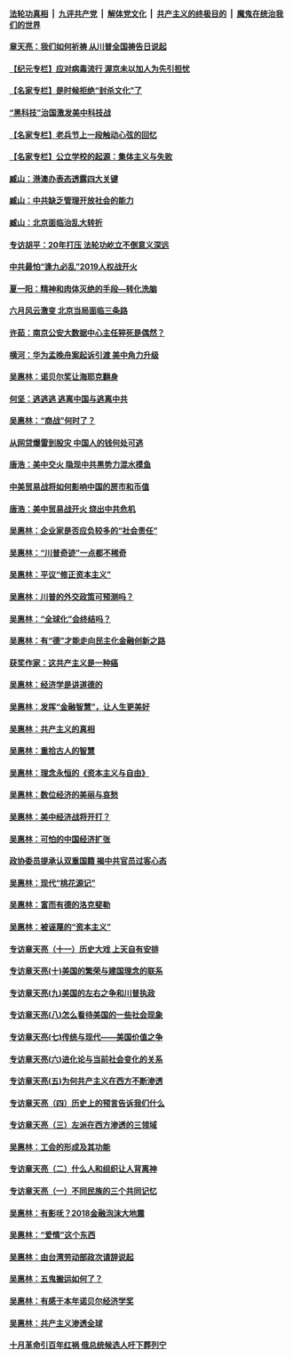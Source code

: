 ####  [法轮功真相](../../../../basic/blob/master/README.md?t=06231402) &nbsp;|&nbsp; [九评共产党](../../../../9ping.md/blob/master/README.md?t=06231402) &nbsp;|&nbsp; [解体党文化](../../../../jtdwh.md/blob/master/README.md?t=06231402)  &nbsp;|&nbsp; [共产主义的终极目的](../../../../gczydzjmd.md/blob/master/README.md?t=06231402) &nbsp;|&nbsp; [魔鬼在统治我们的世界](../../../../mgztzwmdsj.md/blob/master/README.md?t=06231402) 

#### [章天亮：我们如何祈祷 从川普全国祷告日说起](../pages/nsc423/n11944627.md?t=06231402) 

#### [【纪元专栏】应对病毒流行 渥京未以加人为先引担忧](../pages/nsc423/n11875714.md?t=06231402) 

#### [【名家专栏】是时候拒绝“封杀文化”了](../pages/nsc423/n11814093.md?t=06231402) 

#### [“黑科技”治国激发美中科技战](../pages/nsc423/n11638056.md?t=06231402) 

#### [【名家专栏】老兵节上一段触动心弦的回忆](../pages/nsc423/n11646016.md?t=06231402) 

#### [【名家专栏】公立学校的起源：集体主义与失败](../pages/nsc423/n11601833.md?t=06231402) 

#### [臧山：港澳办表态透露四大关键](../pages/nsc423/n11421628.md?t=06231402) 

#### [臧山：中共缺乏管理开放社会的能力](../pages/nsc423/n11407457.md?t=06231402) 

#### [臧山：北京面临治乱大转折](../pages/nsc423/n11406895.md?t=06231402) 

#### [专访胡平：20年打压 法轮功屹立不倒意义深远](../pages/nsc423/n11398800.md?t=06231402) 

#### [中共最怕“逢九必乱”2019人权战开火](../pages/nsc423/n11385248.md?t=06231402) 

#### [夏一阳：精神和肉体灭绝的手段—转化洗脑](../pages/nsc423/n11368250.md?t=06231402) 

#### [六月风云激变 北京当局面临三条路](../pages/nsc423/n11313668.md?t=06231402) 

#### [许茹：南京公安大数据中心主任猝死是偶然？](../pages/nsc423/n11064744.md?t=06231402) 

#### [横河：华为孟晚舟案起诉引渡 美中角力升级](../pages/nsc423/n11027230.md?t=06231402) 

#### [吴惠林：诺贝尔奖让海耶克翻身](../pages/nsc423/n10890049.md?t=06231402) 

#### [何坚：逃逃逃 逃离中国与逃离中共](../pages/nsc423/n10592891.md?t=06231402) 

#### [吴惠林：“商战”何时了？](../pages/nsc423/n10573558.md?t=06231402) 

#### [从网贷爆雷到股灾 中国人的钱何处可逃](../pages/nsc423/n10572800.md?t=06231402) 

#### [唐浩：美中交火 隐现中共黑势力混水摸鱼](../pages/nsc423/n10544040.md?t=06231402) 

#### [中美贸易战将如何影响中国的房市和币值](../pages/nsc423/n10543697.md?t=06231402) 

#### [唐浩：美中贸易战开火 烧出中共危机](../pages/nsc423/n10540126.md?t=06231402) 

#### [吴惠林：企业家是否应负较多的“社会责任”](../pages/nsc423/n10535022.md?t=06231402) 

#### [吴惠林：“川普奇迹”一点都不稀奇](../pages/nsc423/n10512808.md?t=06231402) 

#### [吴惠林：平议“修正资本主义”](../pages/nsc423/n10495724.md?t=06231402) 

#### [吴惠林：川普的外交政策可预测吗？](../pages/nsc423/n10462387.md?t=06231402) 

#### [吴惠林：“全球化”会终结吗？](../pages/nsc423/n10452838.md?t=06231402) 

#### [吴惠林：有“德”才能走向民主化金融创新之路](../pages/nsc423/n10432292.md?t=06231402) 

#### [获奖作家：这共产主义是一种癌](../pages/nsc423/n10431541.md?t=06231402) 

#### [吴惠林：经济学是讲道德的](../pages/nsc423/n10398014.md?t=06231402) 

#### [吴惠林：发挥“金融智慧”，让人生更美好](../pages/nsc423/n10375019.md?t=06231402) 

#### [吴惠林：共产主义的真相](../pages/nsc423/n10351394.md?t=06231402) 

#### [吴惠林：重拾古人的智慧](../pages/nsc423/n10337691.md?t=06231402) 

#### [吴惠林：理念永恒的《资本主义与自由》](../pages/nsc423/n10316274.md?t=06231402) 

#### [吴惠林：数位经济的美丽与哀愁](../pages/nsc423/n10292946.md?t=06231402) 

#### [吴惠林：美中经济战将开打？](../pages/nsc423/n10258825.md?t=06231402) 

#### [吴惠林：可怕的中国经济扩张](../pages/nsc423/n10219147.md?t=06231402) 

#### [政协委员提承认双重国籍 揭中共官员过客心态](../pages/nsc423/n10208809.md?t=06231402) 

#### [吴惠林：现代“桃花源记”](../pages/nsc423/n10185234.md?t=06231402) 

#### [吴惠林：富而有德的洛克斐勒](../pages/nsc423/n10142264.md?t=06231402) 

#### [吴惠林：被诬蔑的“资本主义”](../pages/nsc423/n10124816.md?t=06231402) 

#### [专访章天亮（十一）历史大戏 上天自有安排](../pages/nsc423/n10094905.md?t=06231402) 

#### [专访章天亮(十)美国的繁荣与建国理念的联系](../pages/nsc423/n10094899.md?t=06231402) 

#### [专访章天亮(九)美国的左右之争和川普执政](../pages/nsc423/n10094889.md?t=06231402) 

#### [专访章天亮(八)怎么看待美国的一些社会现象](../pages/nsc423/n10094857.md?t=06231402) 

#### [专访章天亮(七)传统与现代——美国价值之争](../pages/nsc423/n10093140.md?t=06231402) 

#### [专访章天亮(六)进化论与当前社会变化的关系](../pages/nsc423/n10092036.md?t=06231402) 

#### [专访章天亮(五)为何共产主义在西方不断渗透](../pages/nsc423/n10083620.md?t=06231402) 

#### [专访章天亮（四）历史上的预言告诉我们什么](../pages/nsc423/n10083606.md?t=06231402) 

#### [专访章天亮（三）左派在西方渗透的三领域](../pages/nsc423/n10081115.md?t=06231402) 

#### [吴惠林：工会的形成及其功能](../pages/nsc423/n10080633.md?t=06231402) 

#### [专访章天亮（二）什么人和组织让人背离神](../pages/nsc423/n10076637.md?t=06231402) 

#### [专访章天亮（一）不同民族的三个共同记忆](../pages/nsc423/n10074188.md?t=06231402) 

#### [吴惠林：有影呒？2018金融泡沫大地震](../pages/nsc423/n10040534.md?t=06231402) 

#### [吴惠林：“爱情”这个东西](../pages/nsc423/n10019423.md?t=06231402) 

#### [吴惠林：由台湾劳动部政次请辞说起](../pages/nsc423/n9979679.md?t=06231402) 

#### [吴惠林：五鬼搬运如何了？](../pages/nsc423/n9925338.md?t=06231402) 

#### [吴惠林：有感于本年诺贝尔经济学奖](../pages/nsc423/n9871883.md?t=06231402) 

#### [吴惠林：共产主义渗透全球](../pages/nsc423/n9812748.md?t=06231402) 

#### [十月革命引百年红祸 俄总统候选人吁下葬列宁](../pages/nsc423/n9810182.md?t=06231402) 

